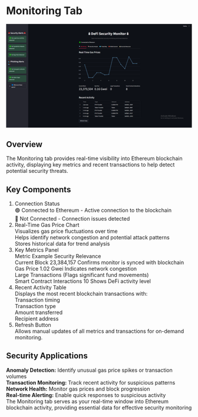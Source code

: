# Monitoring Tab

![DeFi Security Monitor Dashboard](screenshots/dashboard.png)

## Overview
The Monitoring tab provides real-time visibility into Ethereum blockchain activity, displaying key metrics and recent transactions to help detect potential security threats.

## Key Components
1. Connection Status    
🟢 Connected to Ethereum - Active connection to the blockchain    
🔴 Not Connected - Connection issues detected    
3. Real-Time Gas Price Chart    
Visualizes gas price fluctuations over time    
Helps identify network congestion and potential attack patterns    
Stores historical data for trend analysis    
4. Key Metrics Panel    
Metric	Example	Security Relevance    
Current Block	23,384,157	Confirms monitor is synced with blockchain    
Gas Price	1.02 Gwei	Indicates network congestion    
Large Transactions (Flags significant fund movements)    
Smart Contract Interactions	10	Shows DeFi activity level    
5. Recent Activity Table    
Displays the most recent blockchain transactions with:    
Transaction timing     
Transaction type     
Amount transferred    
Recipient address    
6. Refresh Button    
Allows manual updates of all metrics and transactions for on-demand monitoring.    

## Security Applications
**Anomaly Detection:** Identify unusual gas price spikes or transaction volumes    
**Transaction Monitoring:** Track recent activity for suspicious patterns    
**Network Health:** Monitor gas prices and block progression    
**Real-time Alerting:** Enable quick responses to suspicious activity    
The Monitoring tab serves as your real-time window into Ethereum blockchain activity, providing essential data for effective security monitoring        
